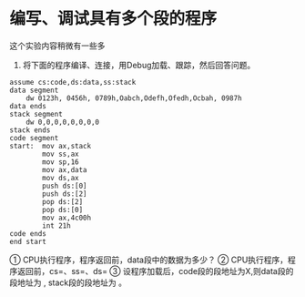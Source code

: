 # 编写、调试具有多个段的程序

这个实验内容稍微有一些多

1. 将下面的程序编译、连接，用Debug加载、跟踪，然后回答问题。

```assembly
assume cs:code,ds:data,ss:stack
data segment
	dw 0123h, 0456h, 0789h,Oabch,Odefh,Ofedh,Ocbah, 0987h
data ends
stack segment
	dw 0,0,0,0,0,0,0,0
stack ends
code segment
start: 	mov ax,stack
		mov ss,ax
        mov sp,16
        mov ax,data
        mov ds,ax
        push ds:[0]
        push ds:[2]
        pop ds:[2]
        pop ds:[0]
        mov ax,4c00h
        int 21h
code ends
end start

```

① CPU执行程序，程序返回前，data段中的数据为多少？
② CPU执行程序，程序返回前，cs=、ss=、ds=
③ 设程序加载后，code段的段地址为X,则data段的段地址为 , stack段的段地址为   。